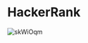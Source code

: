 # HackerRank 

![skWiOqm](https://user-images.githubusercontent.com/72245329/129047315-4b5c7cfe-c4db-416d-84c6-024dcf1c0f85.png)
